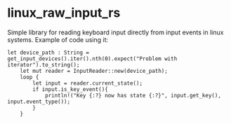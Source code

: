# linux_raw_input_rs

Simple library for reading keyboard input directly from input events in linux systems.
Example of code using it:
```
let device_path : String = get_input_devices().iter().nth(0).expect("Problem with iterator").to_string();
    let mut reader = InputReader::new(device_path);
    loop {
        let input = reader.current_state();
        if input.is_key_event(){
            println!("Key {:?} now has state {:?}", input.get_key(), input.event_type());
        }
    }
```
